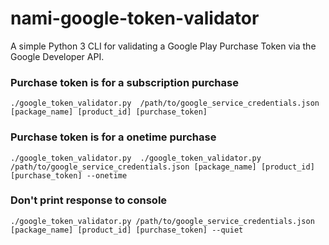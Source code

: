 # nami-google-token-validator

A simple Python 3 CLI for validating a Google Play Purchase Token via the Google Developer API.

### Purchase token is for a subscription purchase


```
./google_token_validator.py  /path/to/google_service_credentials.json [package_name] [product_id] [purchase_token]
```

### Purchase token is for a onetime purchase


```
./google_token_validator.py  ./google_token_validator.py  /path/to/google_service_credentials.json [package_name] [product_id] [purchase_token] --onetime
```

### Don't print response to console

```
./google_token_validator.py /path/to/google_service_credentials.json [package_name] [product_id] [purchase_token] --quiet
```
